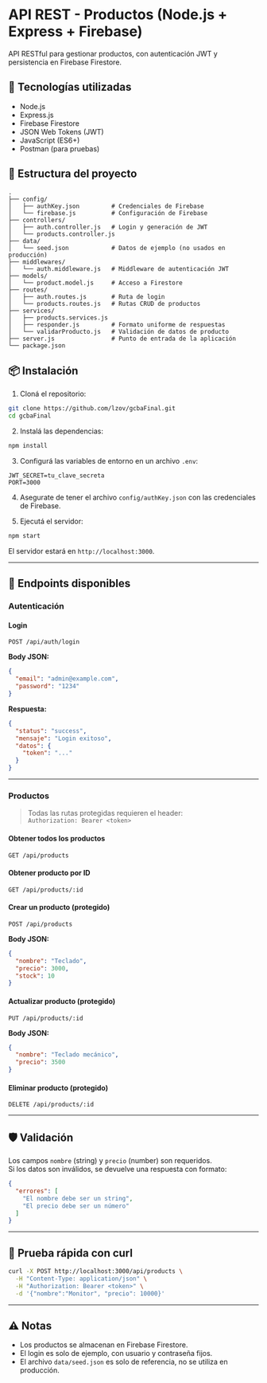 # API REST - Productos (Node.js + Express + Firebase)

API RESTful para gestionar productos, con autenticación JWT y persistencia en Firebase Firestore.

## 🚀 Tecnologías utilizadas

- Node.js
- Express.js
- Firebase Firestore
- JSON Web Tokens (JWT)
- JavaScript (ES6+)
- Postman (para pruebas)

## 📁 Estructura del proyecto

```
.
├── config/
│   ├── authKey.json         # Credenciales de Firebase
│   └── firebase.js          # Configuración de Firebase
├── controllers/
│   ├── auth.controller.js   # Login y generación de JWT
│   └── products.controller.js
├── data/
│   └── seed.json            # Datos de ejemplo (no usados en producción)
├── middlewares/
│   └── auth.middleware.js   # Middleware de autenticación JWT
├── models/
│   └── product.model.js     # Acceso a Firestore
├── routes/
│   ├── auth.routes.js       # Ruta de login
│   └── products.routes.js   # Rutas CRUD de productos
├── services/
│   ├── products.services.js
│   ├── responder.js         # Formato uniforme de respuestas
│   └── validarProducto.js   # Validación de datos de producto
├── server.js                # Punto de entrada de la aplicación
└── package.json
```

## 📦 Instalación

1. Cloná el repositorio:

```bash
git clone https://github.com/lzov/gcbaFinal.git
cd gcbaFinal
```

2. Instalá las dependencias:

```bash
npm install
```

3. Configurá las variables de entorno en un archivo `.env`:

```
JWT_SECRET=tu_clave_secreta
PORT=3000
```

4. Asegurate de tener el archivo `config/authKey.json` con las credenciales de Firebase.

5. Ejecutá el servidor:

```bash
npm start
```

El servidor estará en `http://localhost:3000`.

---

## 🔀 Endpoints disponibles

### Autenticación

#### Login
```
POST /api/auth/login
```
**Body JSON:**
```json
{
  "email": "admin@example.com",
  "password": "1234"
}
```
**Respuesta:**
```json
{
  "status": "success",
  "mensaje": "Login exitoso",
  "datos": {
    "token": "..."
  }
}
```

---

### Productos

> Todas las rutas protegidas requieren el header:  
> `Authorization: Bearer <token>`

#### Obtener todos los productos
```
GET /api/products
```

#### Obtener producto por ID
```
GET /api/products/:id
```

#### Crear un producto (protegido)
```
POST /api/products
```
**Body JSON:**
```json
{
  "nombre": "Teclado",
  "precio": 3000,
  "stock": 10
}
```

#### Actualizar producto (protegido)
```
PUT /api/products/:id
```
**Body JSON:**
```json
{
  "nombre": "Teclado mecánico",
  "precio": 3500
}
```

#### Eliminar producto (protegido)
```
DELETE /api/products/:id
```

---

## 🛡️ Validación

Los campos `nombre` (string) y `precio` (number) son requeridos.  
Si los datos son inválidos, se devuelve una respuesta con formato:

```json
{
  "errores": [
    "El nombre debe ser un string",
    "El precio debe ser un número"
  ]
}
```

---

## 🧪 Prueba rápida con curl

```bash
curl -X POST http://localhost:3000/api/products \
  -H "Content-Type: application/json" \
  -H "Authorization: Bearer <token>" \
  -d '{"nombre":"Monitor", "precio": 10000}'
```

---

## ⚠️ Notas

- Los productos se almacenan en Firebase Firestore.
- El login es solo de ejemplo, con usuario y contraseña fijos.
- El archivo `data/seed.json` es solo de referencia, no se utiliza en producción.
